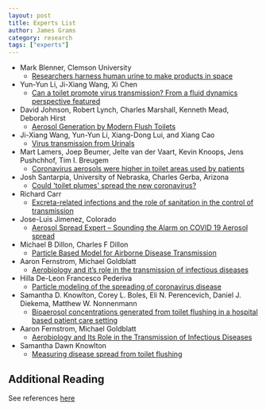 ```yaml
---
layout: post
title: Experts List
author: James Grams
category: research
tags: ["experts"]
---
```

* Mark Blenner, Clemson University
    * [Researchers harness human urine to make products in space](https://www.cbc.ca/news/technology/urine-space-1.4257068#:~:text=Blenner's%20research,%20in%20partnership%20with,to%20make%20objects%20like%20tools)
* Yun-Yun Li, Ji-Xiang Wang, Xi Chen
    * [Can a toilet promote virus transmission? From a fluid dynamics perspective featured](https://aip.scitation.org/doi/10.1063/5.0013318)
* David Johnson, Robert Lynch, Charles Marshall, Kenneth Mead, Deborah Hirst
    * [Aerosol Generation by Modern Flush Toilets](https://www.ncbi.nlm.nih.gov/pmc/articles/PMC4666014/)
* Ji-Xiang Wang, Yun-Yun Li, Xiang-Dong Lui, and Xiang Cao
    * [Virus transmission from Urinals](https://aip.scitation.org/doi/10.1063/5.0021450)
* Mart Lamers, Joep Beumer, Jelte van der Vaart, Kevin Knoops, Jens Pushchhof, Tim I. Breugem
    * [Coronavirus aerosols were higher in toilet areas used by patients](https://www.nature.com/articles/s41586-020-2271-3)
* Josh Santarpia, University of Nebraska, Charles Gerba, Arizona
    * [Could 'toilet plumes' spread the new coronavirus?](https://www.advisory.com/en/daily-briefing/2020/06/24/toilet-plumes#:~:text=Flushing%20the%20toilet%20with%20the,study%20recently%20published%20in%20the)
* Richard Carr
    * [Excreta-related infections and the role of sanitation in the control of transmission](https://www.who.int/water_sanitation_health/dwq/iwachap5.pdf)
* Jose-Luis Jimenez, Colorado
    * [Aerosol Spread Expert – Sounding the  Alarm on COVID 19 Aerosol spread](https://cen.acs.org/biological-chemistry/infectious-disease/Aerosol-expert-Jose-Luis-Jimenez/99/i1)
* Michael B Dillon, Charles F Dillon
    * [Particle Based Model for Airborne Disease Transmission](https://www.medrxiv.org/content/10.1101/2020.04.23.20076273v1)
* Aaron Fernstrom, Michael Goldblatt
    * [Aerobiology and it’s role in the transmission of infectious diseases](https://www.ncbi.nlm.nih.gov/pmc/articles/PMC3556854/)
* Hilla De-Leon Francesco Pederiva
    * [Particle modeling of the spreading of coronavirus disease](https://aip.scitation.org/doi/10.1063/5.0020565)
* Samantha D. Knowlton, Corey L. Boles, Eli N. Perencevich, Daniel J. Diekema, Matthew W. Nonnenmann
    * [Bioaerosol concentrations generated from toilet flushing in a hospital based patient care setting](https://aricjournal.biomedcentral.com/articles/10.1186/s13756-018-0301-9)
* Aaron Fernstrom, Michael Goldblatt
    * [Aerobiology and Its Role in the Transmission of Infectious Diseases](https://www.ncbi.nlm.nih.gov/pmc/articles/PMC3556854/)
* Samantha Dawn Knowlton
    * [Measuring disease spread from toilet flushing](https://ir.uiowa.edu/cgi/viewcontent.cgi?article=7019&context=etd)

## Additional Reading
See references [here](https://www.ncbi.nlm.nih.gov/pmc/articles/PMC4666014/)